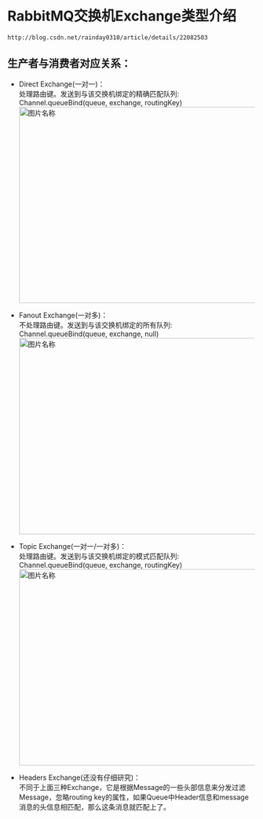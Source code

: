 # RabbitMQ交换机Exchange类型介绍
	http://blog.csdn.net/rainday0310/article/details/22082503

## 生产者与消费者对应关系：
* Direct Exchange(一对一)：    
  处理路由键。发送到与该交换机绑定的精确匹配队列: Channel.queueBind(queue, exchange, routingKey)  
  <img src="http://dl.iteye.com/upload/attachment/264104/0ec0f465-49c6-361c-ae2b-dd951a6ed1a9.png" width = "500" height = "400" alt="图片名称" align=center />  
  
* Fanout Exchange(一对多)：  
  不处理路由键。发送到与该交换机绑定的所有队列: Channel.queueBind(queue, exchange, null)    
  <img src="http://dl.iteye.com/upload/attachment/264106/0bbdcd3d-9fc6-3107-b7e0-db67c174d46a.png" width = "500" height = "400" alt="图片名称" align=center />  
  
* Topic Exchange(一对一/一对多)：   
  处理路由键。发送到与该交换机绑定的模式匹配队列: Channel.queueBind(queue, exchange, routingKey)  
  <img src="http://dl.iteye.com/upload/attachment/264108/11171ab4-af07-3ff6-bdf6-d1febda679c3.png" width = "500" height = "400" alt="图片名称" align=center />  
  
* Headers Exchange(还没有仔细研究)：  
  不同于上面三种Exchange，它是根据Message的一些头部信息来分发过滤Message，忽略routing key的属性，如果Queue中Header信息和message消息的头信息相匹配，那么这条消息就匹配上了。

